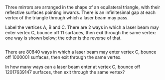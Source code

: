 <p>Three mirrors are arranged in the shape of an equilateral triangle, with their reflective surfaces pointing inwards. There is an infinitesimal gap at each vertex of the triangle through which a laser beam may pass.</p>

<p>Label the vertices A, B and C. There are 2 ways in which a laser beam may enter vertex C, bounce off 11 surfaces, then exit through the same vertex: one way is shown below; the other is the reverse of that.</p>

<div style="text-align:center;">
  <img src="project/images/p201_laserbeam.gif" class="dark_img" alt="" /></div>

<p>There are 80840 ways in which a laser beam may enter vertex C, bounce off 1000001 surfaces, then exit through the same vertex.</p>

<p>In how many ways can a laser beam enter at vertex C, bounce off 12017639147 surfaces, then exit through the same vertex?</p>
